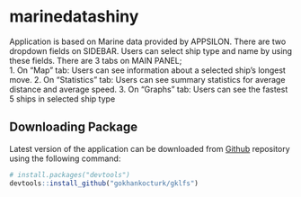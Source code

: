 
<!-- README.md is generated from README.Rmd. Please edit that file -->

# marinedatashiny

<!-- badges: start -->

<!-- badges: end -->

Application is based on Marine data provided by APPSILON. There are two
dropdown fields on SIDEBAR. Users can select ship type and name by using
these fields. There are 3 tabs on MAIN PANEL;  
1\. On “Map” tab: Users can see information about a selected ship’s
longest move. 2. On “Statistics” tab: Users can see summary statistics
for average distance and average speed. 3. On “Graphs” tab: Users can
see the fastest 5 ships in selected ship type

## Downloading Package

Latest version of the application can be downloaded from
[Github](https://github.com/) repository using the following command:

``` r
# install.packages("devtools")
devtools::install_github("gokhankocturk/gklfs")
```
